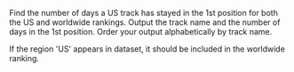Find the number of days a US track has stayed in the 1st position for both the US and worldwide rankings. Output the track name and the number of days in the 1st position. Order your output alphabetically by track name.

If the region 'US' appears in dataset, it should be included in the worldwide ranking.